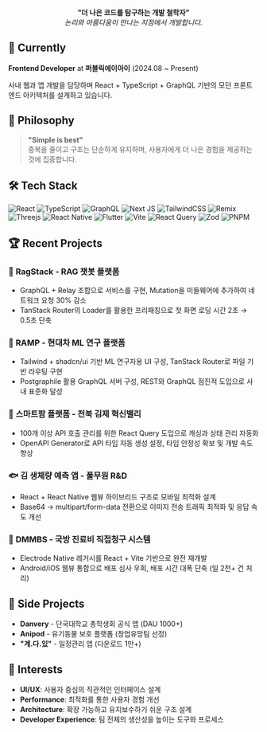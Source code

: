 <div align=center>

**"더 나은 코드를 탐구하는 개발 철학자"**  
*논리와 아름다움이 만나는 지점에서 개발합니다.*

</div>

## 🚀 Currently

**Frontend Developer** at **퍼블릭에이아이** (2024.08 ~ Present)

사내 웹과 앱 개발을 담당하며 React + TypeScript + GraphQL 기반의 모던 프론트엔드 아키텍처를 설계하고 있습니다.

## 💫 Philosophy

> **"Simple is best"**  
> 중복을 줄이고 구조는 단순하게 유지하며, 사용자에게 더 나은 경험을 제공하는 것에 집중합니다.

## 🛠 Tech Stack

![React](https://img.shields.io/badge/react-%2320232a.svg?style=for-the-badge&logo=react&logoColor=%2361DAFB)
![TypeScript](https://img.shields.io/badge/TypeScript-3178C6?style=for-the-badge&logo=typescript&logoColor=white)
![GraphQL](https://img.shields.io/badge/GraphQL-E10098?style=for-the-badge&logo=graphql&logoColor=white)
![Next JS](https://img.shields.io/badge/Next-black?style=for-the-badge&logo=next.js&logoColor=white)
![TailwindCSS](https://img.shields.io/badge/tailwindcss-%2338B2AC.svg?style=for-the-badge&logo=tailwind-css&logoColor=white)
![Remix](https://img.shields.io/badge/remix-%23000.svg?style=for-the-badge&logo=remix&logoColor=white)
![Threejs](https://img.shields.io/badge/threejs-black?style=for-the-badge&logo=three.js&logoColor=white)
![React Native](https://img.shields.io/badge/react_native-%2320232a.svg?style=for-the-badge&logo=react&logoColor=%2361DAFB)
![Flutter](https://img.shields.io/badge/Flutter-02569B?style=for-the-badge&logo=flutter&logoColor=white)
![Vite](https://img.shields.io/badge/Vite-646CFF?style=for-the-badge&logo=vite&logoColor=white)
![React Query](https://img.shields.io/badge/-React%20Query-FF4154?style=for-the-badge&logo=react%20query&logoColor=white)
![Zod](https://img.shields.io/badge/zod-%233068b7.svg?style=for-the-badge&logo=zod&logoColor=white)
![PNPM](https://img.shields.io/badge/pnpm-%234a4a4a.svg?style=for-the-badge&logo=pnpm&logoColor=f69220)

## 🏆 Recent Projects

### 🤖 **RagStack** - RAG 챗봇 플랫폼
- GraphQL + Relay 조합으로 서비스를 구현, Mutation을 미들웨어에 추가하여 네트워크 요청 30% 감소
- TanStack Router의 Loader를 활용한 프리패칭으로 첫 화면 로딩 시간 2초 → 0.5초 단축

### 🔬 **RAMP** - 현대차 ML 연구 플랫폼  
- Tailwind + shadcn/ui 기반 ML 연구자용 UI 구성, TanStack Router로 파일 기반 라우팅 구현
- Postgraphile 활용 GraphQL 서버 구성, REST와 GraphQL 점진적 도입으로 사내 표준화 달성

### 🌱 **스마트팜 플랫폼** - 전북 김제 혁신밸리
- 100개 이상 API 호출 관리를 위한 React Query 도입으로 캐싱과 상태 관리 자동화
- OpenAPI Generator로 API 타입 자동 생성 설정, 타입 안정성 확보 및 개발 속도 향상

### 🐟 **김 생체량 예측 앱** - 풀무원 R&D
- React + React Native 웹뷰 하이브리드 구조로 모바일 최적화 설계
- Base64 → multipart/form-data 전환으로 이미지 전송 트래픽 최적화 및 응답 속도 개선

### 🏥 **DMMBS** - 국방 진료비 직접청구 시스템
- Electrode Native 레거시를 React + Vite 기반으로 완전 재개발
- Android/iOS 웹뷰 통합으로 배포 심사 우회, 배포 시간 대폭 단축 (일 2천+ 건 처리)

## 📱 Side Projects

- **Danvery** - 단국대학교 총학생회 공식 앱 (DAU 1000+)
- **Anipod** - 유기동물 보호 플랫폼 (창업유망팀 선정)
- **"계.다.있"** - 일정관리 앱 (다운로드 1만+)

## 🎯 Interests

- **UI/UX**: 사용자 중심의 직관적인 인터페이스 설계
- **Performance**: 최적화를 통한 사용자 경험 개선  
- **Architecture**: 확장 가능하고 유지보수하기 쉬운 구조 설계
- **Developer Experience**: 팀 전체의 생산성을 높이는 도구와 프로세스
